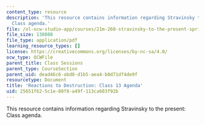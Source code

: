 ```yaml
---
content_type: resource
description: 'This resource contains information regarding Stravinsky to the present:
  Class agenda.'
file: /ol-ocw-studio-app/courses/21m-260-stravinsky-to-the-present-spring-2016/25651f625c1e08f8a49f113ca603f92b_MIT21M_260S16_class13.pdf
file_size: 138088
file_type: application/pdf
learning_resource_types: []
license: https://creativecommons.org/licenses/by-nc-sa/4.0/
ocw_type: OCWFile
parent_title: Class Sessions
parent_type: CourseSection
parent_uid: dead46c6-abd8-d1b5-aea4-b0d71df4de9f
resourcetype: Document
title: 'Reactions to Destruction: Class 13 Agenda'
uid: 25651f62-5c1e-08f8-a49f-113ca603f92b
---
```

This resource contains information regarding Stravinsky to the present: Class agenda.